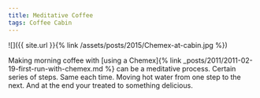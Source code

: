 ```yaml
---
title: Meditative Coffee
tags: Coffee Cabin
---
```


![]({{ site.url }}{% link /assets/posts/2015/Chemex-at-cabin.jpg %})

Making morning coffee with [using a Chemex]{% link _posts/2011/2011-02-19-first-run-with-chemex.md %} can be a meditative process. Certain series of steps. Same each time. Moving hot water from one step to the next. And at the end your treated to something delicious.
